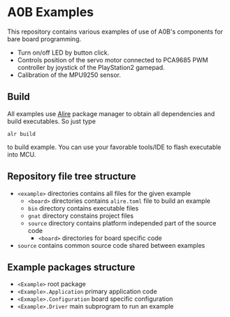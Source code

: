 # A0B Examples

This repository contains various examples of use of A0B's components for bare board programming.

 * Turn on/off LED by button click.
 * Controls position of the servo motor connected to PCA9685 PWM controller by joystick of the PlayStation2 gamepad.
 * Calibration of the MPU9250 sensor.

## Build

All examples use [Alire](https://alire.ada.dev/) package manager to obtain all dependencies and build executables. So just type

```
alr build
```

to build example. You can use your favorable tools/IDE to flash executable into MCU.

## Repository file tree structure

 * `<example>` directories contains all files for the given example
   * `<board>` directories contains `alire.toml` file to build an example
   * `bin` directory contains executable files
   * `gnat` directory constains project files
   * `source` directory contains platform independed part of the source code
     * `<board>` directories for board specific code
 * `source` contains common source code shared between examples

## Example packages structure

 * `<Example>` root package
 * `<Example>.Application` primary application code
 * `<Exmaple>.Configuration` board specific configuration
 * `<Example>.Driver` main subprogram to run an example
